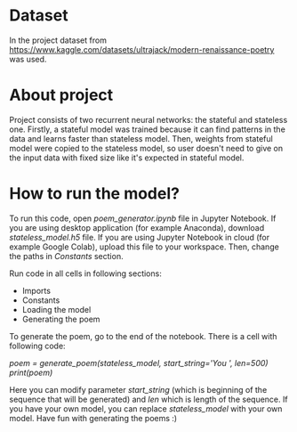 # Dataset
In the project dataset from https://www.kaggle.com/datasets/ultrajack/modern-renaissance-poetry was used. 

# About project
Project consists of two recurrent neural networks: the stateful and stateless one. Firstly, a stateful model was trained because it can find patterns in the data and learns faster than stateless model. Then, weights from stateful model were copied to the stateless model, so user doesn't need to give on the input data with fixed size like it's expected in stateful model.

# How to run the model?
To run this code, open *poem_generator.ipynb* file in Jupyter Notebook. If you are using desktop application (for example Anaconda), download *stateless_model.h5* file. If you are using Jupyter Notebook in cloud (for example Google Colab), upload this file to your workspace. Then, change the paths in *Constants* section. 

Run code in all cells in following sections:
- Imports
- Constants
- Loading the model
- Generating the poem

To generate the poem, go to the end of the notebook. There is a cell with following code:

*poem = generate_poem(stateless_model, start_string='You ', len=500)*
*print(poem)*

Here you can modify parameter *start_string* (which is beginning of the sequence that will be generated) and *len* which is length of the sequence. If you have your own model, you can replace *stateless_model* with your own model. Have fun with generating the poems :)
